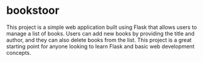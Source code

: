 # bookstoor
This project is a simple web application built using Flask that allows users to manage a list of books. Users can add new books by providing the title and author, and they can also delete books from the list. This project is a great starting point for anyone looking to learn Flask and basic web development concepts.
